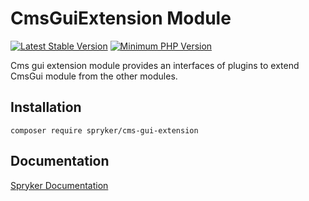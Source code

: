 # CmsGuiExtension Module
[![Latest Stable Version](https://poser.pugx.org/spryker/cms-gui-extension/v/stable.svg)](https://packagist.org/packages/spryker/cms-gui-extension)
[![Minimum PHP Version](https://img.shields.io/badge/php-%3E%3D%208.0-8892BF.svg)](https://php.net/)

Cms gui extension module provides an interfaces of plugins to extend CmsGui module from the other modules.

## Installation

```
composer require spryker/cms-gui-extension
```

## Documentation

[Spryker Documentation](https://docs.spryker.com)
